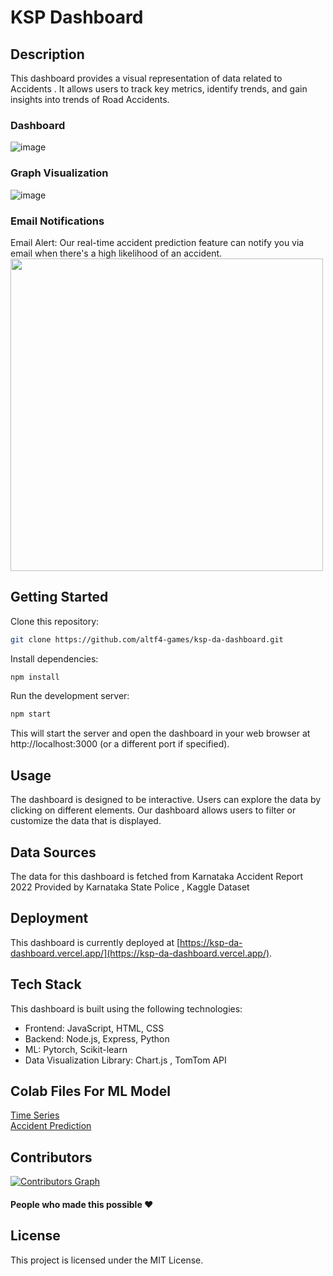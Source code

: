# KSP Dashboard

## Description

This dashboard provides a visual representation of data related to Accidents . It allows users to track key metrics, identify trends, and gain insights into trends of Road Accidents. 

### Dashboard

![image](https://github.com/altf4-games/KSP-DA-Dashboard/assets/60466807/e6ff2847-e8e7-49e7-8eb0-6e23d5640ec3)

### Graph Visualization 

![image](https://github.com/altf4-games/KSP-DA-Dashboard/assets/60466807/b11e0390-a4cb-42b1-922b-7678a6138225)

### Email Notifications
Email Alert: 
Our real-time accident prediction feature can notify you via email when there's a high likelihood of an accident.
<img src="https://github.com/altf4-games/KSP-DA-Dashboard/assets/39883432/50c69824-a04b-4f0f-8444-b29b774a1b43" height=500>


## Getting Started

Clone this repository:

```bash
git clone https://github.com/altf4-games/ksp-da-dashboard.git
```

Install dependencies:

```bash
npm install
```

Run the development server:

```bash
npm start
```

This will start the server and open the dashboard in your web browser at http://localhost:3000 (or a different port if specified).

## Usage

The dashboard is designed to be interactive. Users can explore the data by clicking on different elements.
Our dashboard allows users to filter or customize the data that is displayed.

## Data Sources

The data for this dashboard is fetched from Karnataka Accident Report 2022 Provided by Karnataka State Police , Kaggle Dataset 

## Deployment

This dashboard is currently deployed at [https://ksp-da-dashboard.vercel.app/](https://ksp-da-dashboard.vercel.app/).

## Tech Stack

This dashboard is built using the following technologies:
- Frontend: JavaScript, HTML, CSS
- Backend: Node.js, Express, Python
- ML: Pytorch, Scikit-learn
- Data Visualization Library: Chart.js , TomTom API

## Colab Files For ML Model

[Time Series](https://colab.research.google.com/drive/1AJP2je-c89Y9Tk0LWxSDnezS3XcZOdGI?usp=sharing)<br>
[Accident Prediction](https://colab.research.google.com/drive/11vaB1Qt8xwdrjBj5XPersSxZzL6kSpA3?usp=sharing)

## Contributors

[![Contributors Graph](https://contributors-img.web.app/image?repo=altf4-games/KSP-DA-Dashboard)](https://github.com/altf4-games/KSP-DA-Dashboard/graphs/contributors)
#### People who made this possible ❤

## License

This project is licensed under the MIT License.
